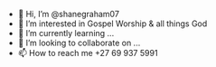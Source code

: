 - 👋 Hi, I’m @shanegraham07
- 👀 I’m interested in Gospel Worship & all things God
- 🌱 I’m currently learning ...
- 💞️ I’m looking to collaborate on ...
- 📫 How to reach me +27 69 937 5991 

<!---
shanegraham07/shanegraham07 is a ✨ special ✨ repository because its `README.md` (this file) appears on your GitHub profile.
You can click the Preview link to take a look at your changes.
--->
